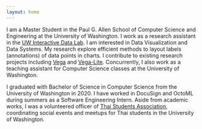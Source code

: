 ```yaml
---
layout: home
---
```

<p>
  I am a Master Student in the Paul G. Allen School of Computer Science and
  Engineering at the University of Washington. I work as a research
  assistant in the
  <a href="https://idl.cs.washington.edu/">UW Interactive Data Lab</a>. I am
  interested in Data Visualization and Data Systems. My research explore
  efficient methods to layout labels (annotations) of data points in charts.
  I contribute to existing research projects including
  <a href="https://vega.github.io/vega/">Vega</a> and
  <a href="https://vega.github.io/vega-lite/">Vega-Lite</a>. Concurrently, I
  also work as a teaching assistant for Computer Science classes at the
  University of Washington.
</p>
<p>
  I graduated with Bachelor of Science in Computer Science from the
  University of Washington in 2020. I have worked in DocuSign and OctoML
  during summers as a Software Engineering Intern. Aside from academic
  works, I was a volunteered officer of
  <a href="https://www.facebook.com/thaisauw/">Thai Students Association</a
  >, coordinating social events and meetups for Thai students in the
  University of Washington.
</p>
